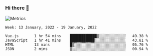 ### Hi there 👋

![Metrics](https://github.com/radoapx/radoapx/blob/main/github-metrics.svg)

<!--START_SECTION:waka-->
```text
Week: 13 January, 2022 - 19 January, 2022

Vue.js       1 hr 54 mins    ████████████▒░░░░░░░░░░░░   49.38 % 
JavaScript   1 hr 41 mins    ███████████░░░░░░░░░░░░░░   43.81 % 
HTML         13 mins         █▒░░░░░░░░░░░░░░░░░░░░░░░   05.76 % 
JSON         2 mins          ▒░░░░░░░░░░░░░░░░░░░░░░░░   00.94 % 
```
<!--END_SECTION:waka-->

<!--
**radoapx/radoapx** is a ✨ _special_ ✨ repository because its `README.md` (this file) appears on your GitHub profile.

Here are some ideas to get you started:

- 🔭 I’m currently working on ...
- 🌱 I’m currently learning ...
- 👯 I’m looking to collaborate on ...
- 🤔 I’m looking for help with ...
- 💬 Ask me about ...
- 📫 How to reach me: ...
- 😄 Pronouns: ...
- ⚡ Fun fact: ...
-->
